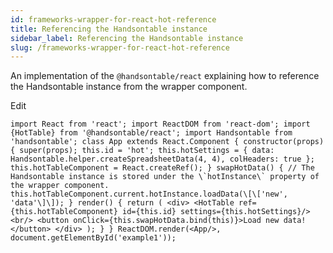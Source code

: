 ```yaml
---
id: frameworks-wrapper-for-react-hot-reference
title: Referencing the Handsontable instance
sidebar_label: Referencing the Handsontable instance
slug: /frameworks-wrapper-for-react-hot-reference
---
```


An implementation of the `@handsontable/react` explaining how to reference the Handsontable instance from the wrapper component.

<div id="example1" class="hot"> </div>

Edit

```
import React from 'react'; import ReactDOM from 'react-dom'; import {HotTable} from '@handsontable/react'; import Handsontable from 'handsontable'; class App extends React.Component { constructor(props) { super(props); this.id = 'hot'; this.hotSettings = { data: Handsontable.helper.createSpreadsheetData(4, 4), colHeaders: true }; this.hotTableComponent = React.createRef(); } swapHotData() { // The Handsontable instance is stored under the \`hotInstance\` property of the wrapper component. this.hotTableComponent.current.hotInstance.loadData(\[\['new', 'data'\]\]); } render() { return ( <div> <HotTable ref={this.hotTableComponent} id={this.id} settings={this.hotSettings}/> <br/> <button onClick={this.swapHotData.bind(this)}>Load new data!</button> </div> ); } } ReactDOM.render(<App/>, document.getElementById('example1'));
```
